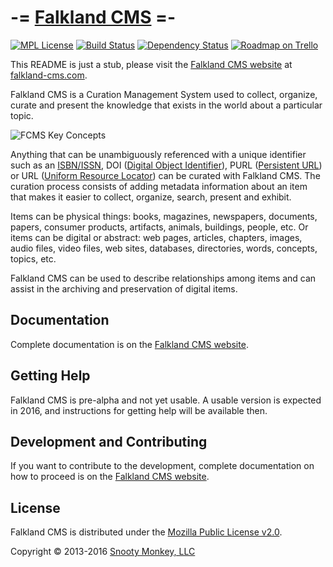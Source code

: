 -= [Falkland CMS](http://falkland-cms.com) =-
============

[![MPL License](http://img.shields.io/badge/license-MPL-blue.svg?style=flat)](https://www.mozilla.org/MPL/2.0/)
[![Build Status](http://img.shields.io/travis/SnootyMonkey/Falkland-CMS.svg?style=flat)](https://travis-ci.org/SnootyMonkey/Falkland-CMS)
[![Dependency Status](https://www.versioneye.com/user/projects/5481b7728674a431ab000308/badge.svg?style=flat)](https://www.versioneye.com/user/projects/5481b7728674a431ab000308)
[![Roadmap on Trello](http://img.shields.io/badge/roadmap-trello-blue.svg?style=flat)](https://trello.com/b/UgzPjFAX/falkland-cms)

This README is just a stub, please visit the [Falkland CMS website](http://falkland-cms.com) at [falkland-cms.com](http://falkland-cms.com).

Falkland CMS is a Curation Management System used to collect, organize, curate and present the knowledge that exists in the world about a particular topic.

![FCMS Key Concepts](http://falkland-cms.com/assets/img/FCMS-High-level.png "FCMS Key Concepts")

Anything that can be unambiguously referenced with a unique identifier such as an [ISBN/ISSN](http://en.wikipedia.org/wiki/International_Standard_Book_Number), DOI ([Digital Object Identifier](http://en.wikipedia.org/wiki/Digital_object_identifier)), PURL ([Persistent URL](http://en.wikipedia.org/wiki/Persistent_uniform_resource_locator)) or URL ([Uniform Resource Locator](http://en.wikipedia.org/wiki/Uniform_resource_locator)) can be curated with Falkland CMS. The curation process consists of adding metadata information about an item that makes it easier to collect, organize, search, present and exhibit.

Items can be physical things: books, magazines, newspapers, documents, papers, consumer products, artifacts, animals, buildings, people, etc. Or items can be digital or abstract: web pages, articles, chapters, images, audio files, video files, web sites, databases, directories, words, concepts, topics, etc.

Falkland CMS can be used to describe relationships among items and can assist in the archiving and preservation of digital items.


## Documentation

Complete documentation is on the [Falkland CMS website](http://falkland-cms.com).


## Getting Help

Falkland CMS is pre-alpha and not yet usable. A usable version is expected in 2016, and instructions for getting help will be available then.


## Development and Contributing

If you want to contribute to the development, complete documentation on how to proceed is on the [Falkland CMS website](http://falkland-cms.com/contributing.html).


## License

Falkland CMS is distributed under the [Mozilla Public License v2.0](http://www.mozilla.org/MPL/2.0/).

Copyright © 2013-2016 [Snooty Monkey, LLC](http://snootymonkey.com/)